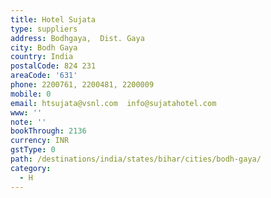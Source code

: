 ```yaml
---
title: Hotel Sujata
type: suppliers
address: Bodhgaya,  Dist. Gaya
city: Bodh Gaya
country: India
postalCode: 824 231
areaCode: '631'
phone: 2200761, 2200481, 2200009
mobile: 0
email: htsujata@vsnl.com  info@sujatahotel.com
www: ''
note: ''
bookThrough: 2136
currency: INR
gstType: 0
path: /destinations/india/states/bihar/cities/bodh-gaya/
category:
  - H
---
```


